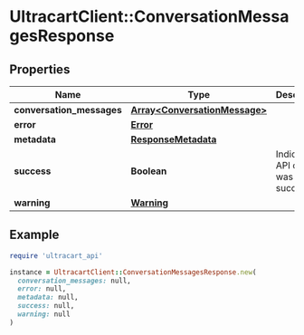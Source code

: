# UltracartClient::ConversationMessagesResponse

## Properties

| Name | Type | Description | Notes |
| ---- | ---- | ----------- | ----- |
| **conversation_messages** | [**Array&lt;ConversationMessage&gt;**](ConversationMessage.md) |  | [optional] |
| **error** | [**Error**](Error.md) |  | [optional] |
| **metadata** | [**ResponseMetadata**](ResponseMetadata.md) |  | [optional] |
| **success** | **Boolean** | Indicates if API call was successful | [optional] |
| **warning** | [**Warning**](Warning.md) |  | [optional] |

## Example

```ruby
require 'ultracart_api'

instance = UltracartClient::ConversationMessagesResponse.new(
  conversation_messages: null,
  error: null,
  metadata: null,
  success: null,
  warning: null
)
```

